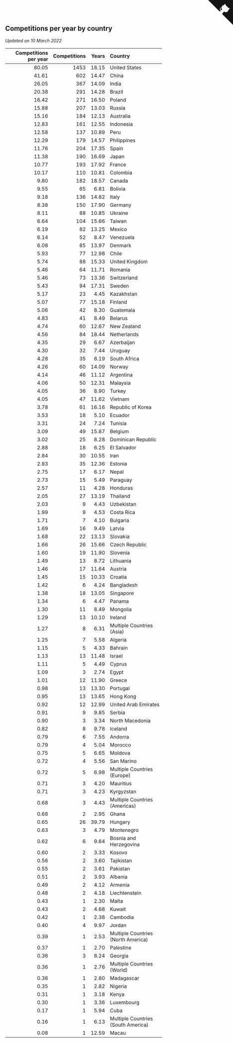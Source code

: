 ## Competitions per year by country

*Updated on 10 March 2022*

| Competitions per year | Competitions | Years | Country |
| ---: | ---: | ---: | :--- |
| 80.05 | 1453 | 18.15 | United States |
| 41.61 | 602 | 14.47 | China |
| 26.05 | 367 | 14.09 | India |
| 20.38 | 291 | 14.28 | Brazil |
| 16.42 | 271 | 16.50 | Poland |
| 15.88 | 207 | 13.03 | Russia |
| 15.16 | 184 | 12.13 | Australia |
| 12.83 | 161 | 12.55 | Indonesia |
| 12.58 | 137 | 10.89 | Peru |
| 12.29 | 179 | 14.57 | Philippines |
| 11.76 | 204 | 17.35 | Spain |
| 11.38 | 190 | 16.69 | Japan |
| 10.77 | 193 | 17.92 | France |
| 10.17 | 110 | 10.81 | Colombia |
| 9.80 | 182 | 18.57 | Canada |
| 9.55 | 65 | 6.81 | Bolivia |
| 9.18 | 136 | 14.82 | Italy |
| 8.38 | 150 | 17.90 | Germany |
| 8.11 | 88 | 10.85 | Ukraine |
| 6.64 | 104 | 15.66 | Taiwan |
| 6.19 | 82 | 13.25 | Mexico |
| 6.14 | 52 | 8.47 | Venezuela |
| 6.08 | 85 | 13.97 | Denmark |
| 5.93 | 77 | 12.98 | Chile |
| 5.74 | 88 | 15.33 | United Kingdom |
| 5.46 | 64 | 11.71 | Romania |
| 5.46 | 73 | 13.36 | Switzerland |
| 5.43 | 94 | 17.31 | Sweden |
| 5.17 | 23 | 4.45 | Kazakhstan |
| 5.07 | 77 | 15.18 | Finland |
| 5.06 | 42 | 8.30 | Guatemala |
| 4.83 | 41 | 8.49 | Belarus |
| 4.74 | 60 | 12.67 | New Zealand |
| 4.56 | 84 | 18.44 | Netherlands |
| 4.35 | 29 | 6.67 | Azerbaijan |
| 4.30 | 32 | 7.44 | Uruguay |
| 4.28 | 35 | 8.19 | South Africa |
| 4.26 | 60 | 14.09 | Norway |
| 4.14 | 46 | 11.12 | Argentina |
| 4.06 | 50 | 12.31 | Malaysia |
| 4.05 | 36 | 8.90 | Turkey |
| 4.05 | 47 | 11.62 | Vietnam |
| 3.78 | 61 | 16.16 | Republic of Korea |
| 3.53 | 18 | 5.10 | Ecuador |
| 3.31 | 24 | 7.24 | Tunisia |
| 3.09 | 49 | 15.87 | Belgium |
| 3.02 | 25 | 8.28 | Dominican Republic |
| 2.88 | 18 | 6.25 | El Salvador |
| 2.84 | 30 | 10.55 | Iran |
| 2.83 | 35 | 12.36 | Estonia |
| 2.75 | 17 | 6.17 | Nepal |
| 2.73 | 15 | 5.49 | Paraguay |
| 2.57 | 11 | 4.28 | Honduras |
| 2.05 | 27 | 13.19 | Thailand |
| 2.03 | 9 | 4.43 | Uzbekistan |
| 1.99 | 9 | 4.53 | Costa Rica |
| 1.71 | 7 | 4.10 | Bulgaria |
| 1.69 | 16 | 9.49 | Latvia |
| 1.68 | 22 | 13.13 | Slovakia |
| 1.66 | 26 | 15.66 | Czech Republic |
| 1.60 | 19 | 11.90 | Slovenia |
| 1.49 | 13 | 8.72 | Lithuania |
| 1.46 | 17 | 11.64 | Austria |
| 1.45 | 15 | 10.33 | Croatia |
| 1.42 | 6 | 4.24 | Bangladesh |
| 1.38 | 18 | 13.05 | Singapore |
| 1.34 | 6 | 4.47 | Panama |
| 1.30 | 11 | 8.49 | Mongolia |
| 1.29 | 13 | 10.10 | Ireland |
| 1.27 | 8 | 6.31 | Multiple Countries (Asia) |
| 1.25 | 7 | 5.58 | Algeria |
| 1.15 | 5 | 4.33 | Bahrain |
| 1.13 | 13 | 11.48 | Israel |
| 1.11 | 5 | 4.49 | Cyprus |
| 1.09 | 3 | 2.74 | Egypt |
| 1.01 | 12 | 11.90 | Greece |
| 0.98 | 13 | 13.30 | Portugal |
| 0.95 | 13 | 13.65 | Hong Kong |
| 0.92 | 12 | 12.99 | United Arab Emirates |
| 0.91 | 9 | 9.85 | Serbia |
| 0.90 | 3 | 3.34 | North Macedonia |
| 0.82 | 8 | 9.78 | Iceland |
| 0.79 | 6 | 7.55 | Andorra |
| 0.79 | 4 | 5.04 | Morocco |
| 0.75 | 5 | 6.65 | Moldova |
| 0.72 | 4 | 5.56 | San Marino |
| 0.72 | 5 | 6.98 | Multiple Countries (Europe) |
| 0.71 | 3 | 4.20 | Mauritius |
| 0.71 | 3 | 4.23 | Kyrgyzstan |
| 0.68 | 3 | 4.43 | Multiple Countries (Americas) |
| 0.68 | 2 | 2.95 | Ghana |
| 0.65 | 26 | 39.79 | Hungary |
| 0.63 | 3 | 4.79 | Montenegro |
| 0.62 | 6 | 9.64 | Bosnia and Herzegovina |
| 0.60 | 2 | 3.33 | Kosovo |
| 0.56 | 2 | 3.60 | Tajikistan |
| 0.55 | 2 | 3.61 | Pakistan |
| 0.51 | 2 | 3.93 | Albania |
| 0.49 | 2 | 4.12 | Armenia |
| 0.48 | 2 | 4.18 | Liechtenstein |
| 0.43 | 1 | 2.30 | Malta |
| 0.43 | 2 | 4.68 | Kuwait |
| 0.42 | 1 | 2.38 | Cambodia |
| 0.40 | 4 | 9.97 | Jordan |
| 0.39 | 1 | 2.53 | Multiple Countries (North America) |
| 0.37 | 1 | 2.70 | Palestine |
| 0.36 | 3 | 8.24 | Georgia |
| 0.36 | 1 | 2.76 | Multiple Countries (World) |
| 0.36 | 1 | 2.80 | Madagascar |
| 0.35 | 1 | 2.82 | Nigeria |
| 0.31 | 1 | 3.18 | Kenya |
| 0.30 | 1 | 3.36 | Luxembourg |
| 0.17 | 1 | 5.94 | Cuba |
| 0.16 | 1 | 6.13 | Multiple Countries (South America) |
| 0.08 | 1 | 12.59 | Macau |


<a href="https://github.com/jonatanklosko/wca_statistics" class="github-corner" aria-label="View source on Github"><svg width="80" height="80" viewBox="0 0 250 250" style="fill:#151513; color:#fff; position: absolute; top: 0; border: 0; right: 0;" aria-hidden="true"><path d="M0,0 L115,115 L130,115 L142,142 L250,250 L250,0 Z"></path><path d="M128.3,109.0 C113.8,99.7 119.0,89.6 119.0,89.6 C122.0,82.7 120.5,78.6 120.5,78.6 C119.2,72.0 123.4,76.3 123.4,76.3 C127.3,80.9 125.5,87.3 125.5,87.3 C122.9,97.6 130.6,101.9 134.4,103.2" fill="currentColor" style="transform-origin: 130px 106px;" class="octo-arm"></path><path d="M115.0,115.0 C114.9,115.1 118.7,116.5 119.8,115.4 L133.7,101.6 C136.9,99.2 139.9,98.4 142.2,98.6 C133.8,88.0 127.5,74.4 143.8,58.0 C148.5,53.4 154.0,51.2 159.7,51.0 C160.3,49.4 163.2,43.6 171.4,40.1 C171.4,40.1 176.1,42.5 178.8,56.2 C183.1,58.6 187.2,61.8 190.9,65.4 C194.5,69.0 197.7,73.2 200.1,77.6 C213.8,80.2 216.3,84.9 216.3,84.9 C212.7,93.1 206.9,96.0 205.4,96.6 C205.1,102.4 203.0,107.8 198.3,112.5 C181.9,128.9 168.3,122.5 157.7,114.1 C157.9,116.9 156.7,120.9 152.7,124.9 L141.0,136.5 C139.8,137.7 141.6,141.9 141.8,141.8 Z" fill="currentColor" class="octo-body"></path></svg></a><style>.github-corner:hover .octo-arm{animation:octocat-wave 560ms ease-in-out}@keyframes octocat-wave{0%,100%{transform:rotate(0)}20%,60%{transform:rotate(-25deg)}40%,80%{transform:rotate(10deg)}}@media (max-width:500px){.github-corner:hover .octo-arm{animation:none}.github-corner .octo-arm{animation:octocat-wave 560ms ease-in-out}}</style>

